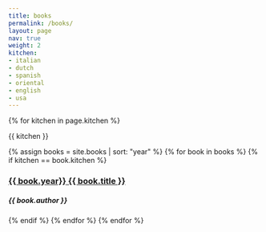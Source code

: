 ```yaml
---
title: books
permalink: /books/
layout: page
nav: true
weight: 2
kitchen: 
- italian
- dutch
- spanish
- oriental
- english
- usa
---
```


<div class="books">
{% for kitchen in page.kitchen %}
    <p class="kitchen-title">{{ kitchen }}</p>
    {% assign books = site.books | sort: "year" %}
    {% for book in books %}
        {% if kitchen == book.kitchen %}
        <div class="book">
        <a href="{{ book.url }}">
            <h3>
                <b>{{ book.year}}</b> {{ book.title }}
            </h3> 
        </a>        
            <div class="credits">
                <h5>{{ book.author }}</h5>
            </div>        
        </div>
        {% endif %}
    {% endfor %}
{% endfor %}

<!-- {% for book in site.books %}
    {{ book.index }}
    {% if forloop.last %}x{{ book.index }}{% endif %}         
{% endfor %} -->
</div>


